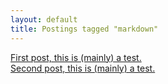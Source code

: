 ```yaml
---
layout: default
title: Postings tagged "markdown"
---
```

[First post, this is (mainly) a test.](http://janesconference.github.com/KievII/2011/02/first-test-post)<br />
[Second post, this is (mainly) a test.](http://janesconference.github.com/KievII/2011/02/second-test-post)<br />
